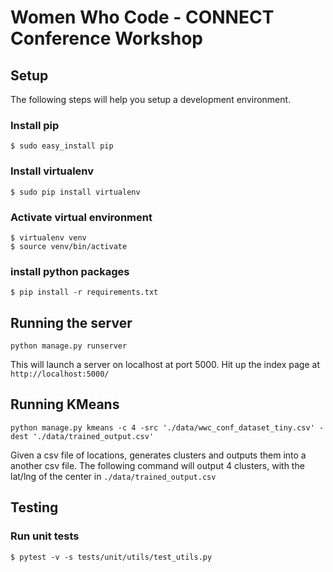 # Women Who Code - CONNECT Conference Workshop

## Setup
The following steps will help you setup a development environment.

### Install pip
```
$ sudo easy_install pip
```

### Install virtualenv
```
$ sudo pip install virtualenv
```

### Activate virtual environment
```
$ virtualenv venv
$ source venv/bin/activate
```

### install python packages
```
$ pip install -r requirements.txt
```

## Running the server
```
python manage.py runserver
```
This will launch a server on localhost at port 5000. Hit up the index page at ```http://localhost:5000/```

## Running KMeans
```
python manage.py kmeans -c 4 -src './data/wwc_conf_dataset_tiny.csv' -dest './data/trained_output.csv'
```
Given a csv file of locations, generates clusters and outputs them into a another csv file. The following command will output 4 clusters, with the lat/lng of the center in `./data/trained_output.csv`

## Testing
### Run unit tests
```
$ pytest -v -s tests/unit/utils/test_utils.py
```
